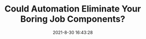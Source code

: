 ---
"title": "Could Automation Eliminate Your Boring Job Components?"
"date": "2021-8-30 16:43:28"
"feed_name": "INDUSTRYWEEK"
"feed_website": "https://www.industryweek.com/"
"feed_rss": "https://www.industryweek.com/__rss/website-scheduled-content.xml?input=%7B%22sectionAlias%22%3A%22home%22%7D"
"link": "https://www.industryweek.com/technology-and-iiot/article/21173802/could-automation-eliminate-the-boring-job-components"
"file": "_posts/2021-1-1-b239eb0da130382164bdd99d8f547e6f56ea8d52.md"
"accident": "0"
"drilling": "0"
"dead": "0"
"injured": "0"
---